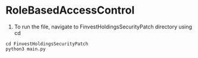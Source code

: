 # RoleBasedAccessControl
1. To run the file, navigate to FinvestHoldingsSecurityPatch directory using cd
 ```
 cd FinvestHoldingsSecurityPatch
 python3 main.py
 ```

